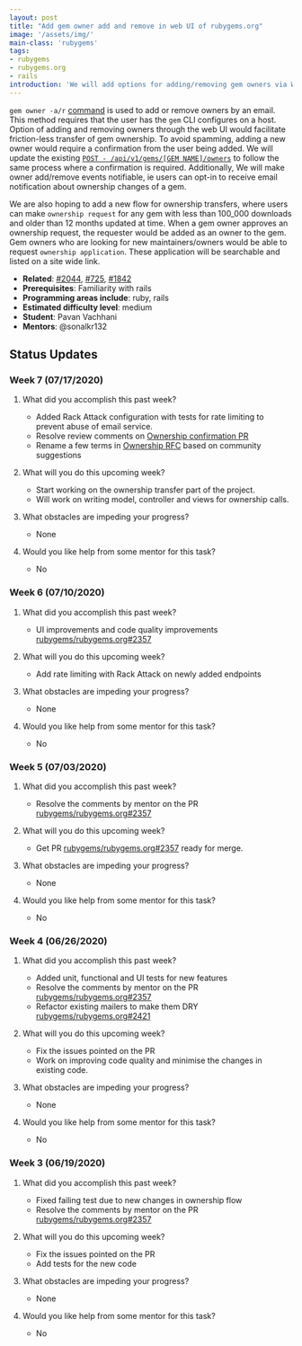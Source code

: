 ```yaml
---
layout: post
title: "Add gem owner add and remove in web UI of rubygems.org"
image: '/assets/img/'
main-class: 'rubygems'
tags:
- rubygems
- rubygems.org
- rails
introduction: 'We will add options for adding/removing gem owners via Web UI. Additionally, we will make owner add/remove events notifiable. We will also add a new flow for ownership transfers.'
---
```


`gem owner -a/r` [command](https://guides.rubygems.org/command-reference/#gem-owner) is used to add or remove owners by an email. This method requires that the user has the `gem` CLI configures on a host.
Option of adding and removing owners through the web UI would facilitate friction-less transfer of gem ownership. To avoid spamming, adding a new owner would require a confirmation from the user being added. We will update the existing [`POST - /api/v1/gems/[GEM NAME]/owners`](https://guides.rubygems.org/rubygems-org-api/) to follow the same process where a confirmation is required. Additionally,
We will make owner add/remove events notifiable, ie users can opt-in to receive email notification about ownership changes of a gem.

We are also hoping to add a new flow for ownership transfers, where users can make `ownership request` for any gem with less than 100_000 downloads and older than 12 months updated at time. When a gem owner approves an ownership request, the requester would be added as an owner to the gem. Gem owners who are looking for new maintainers/owners would be able to request `ownership application`. These application will be searchable and listed on a site wide link.

* **Related**: [#2044](https://github.com/rubygems/rubygems.org/issues/2044), [#725](https://github.com/rubygems/rubygems.org/issues/725), [#1842](https://github.com/rubygems/rubygems.org/pull/1842)
* **Prerequisites**: Familiarity with rails
* **Programming areas include**: ruby, rails
* **Estimated difficulty level**: medium
* **Student**: Pavan Vachhani
* **Mentors**: @sonalkr132

## Status Updates

### Week 7 (07/17/2020)

1. What did you accomplish this past week?
    - Added Rack Attack configuration with tests for rate limiting to prevent abuse of email service.
    - Resolve review comments on [Ownership confirmation PR](https://github.com/rubygems/rubygems.org/pull/2357)
    - Rename a few terms in [Ownership RFC](https://github.com/rubygems/rfcs/pull/25) based on community suggestions 

1. What will you do this upcoming week?
    - Start working on the ownership transfer part of the project.
    - Will work on writing model, controller and views for ownership calls.

1. What obstacles are impeding your progress?
    - None

1. Would you like help from some mentor for this task?
    - No

### Week 6 (07/10/2020)

1. What did you accomplish this past week?
    - UI improvements and code quality improvements [rubygems/rubygems.org#2357](https://github.com/rubygems/rubygems.org/pull/2357)

1. What will you do this upcoming week?
    - Add rate limiting with Rack Attack on newly added endpoints

1. What obstacles are impeding your progress?
    - None

1. Would you like help from some mentor for this task?
    - No

### Week 5 (07/03/2020)

1. What did you accomplish this past week?
    - Resolve the comments by mentor on the PR [rubygems/rubygems.org#2357](https://github.com/rubygems/rubygems.org/pull/2357)

1. What will you do this upcoming week?
    - Get PR [rubygems/rubygems.org#2357](https://github.com/rubygems/rubygems.org/pull/2357) ready for merge.

1. What obstacles are impeding your progress?
    - None

1. Would you like help from some mentor for this task?
    - No
    
### Week 4 (06/26/2020)

1. What did you accomplish this past week?
    - Added unit, functional and UI tests for new features
    - Resolve the comments by mentor on the PR [rubygems/rubygems.org#2357](https://github.com/rubygems/rubygems.org/pull/2357)
    - Refactor existing mailers to make them DRY [rubygems/rubygems.org#2421](https://github.com/rubygems/rubygems.org/pull/2421)

1. What will you do this upcoming week?
    - Fix the issues pointed on the PR
    - Work on improving code quality and minimise the changes in existing code.

1. What obstacles are impeding your progress?
    - None

1. Would you like help from some mentor for this task?
    - No

### Week 3 (06/19/2020)

1. What did you accomplish this past week?
    - Fixed failing test due to new changes in ownership flow
    - Resolve the comments by mentor on the PR [rubygems/rubygems.org#2357](https://github.com/rubygems/rubygems.org/pull/2357)

1. What will you do this upcoming week?
    - Fix the issues pointed on the PR
    - Add tests for the new code

1. What obstacles are impeding your progress?
    - None

1. Would you like help from some mentor for this task?
    - No
